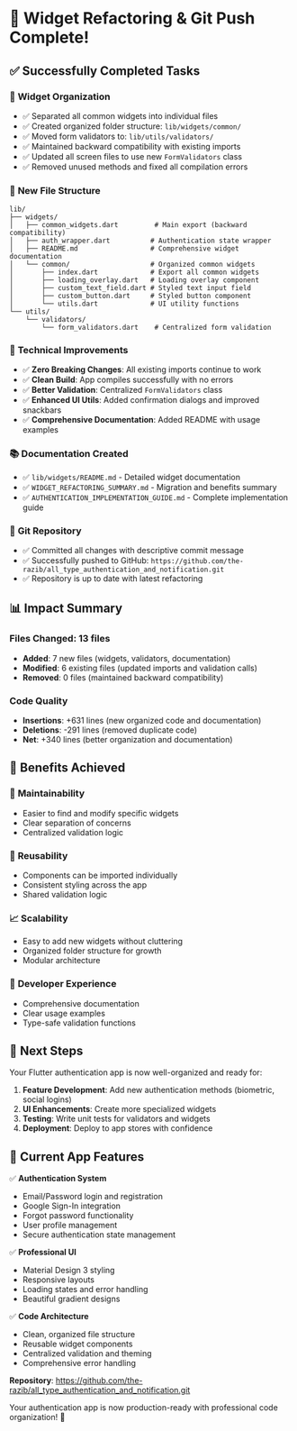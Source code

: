 # 🎉 Widget Refactoring & Git Push Complete!

## ✅ Successfully Completed Tasks

### 🔄 **Widget Organization**
- ✅ Separated all common widgets into individual files
- ✅ Created organized folder structure: `lib/widgets/common/`
- ✅ Moved form validators to: `lib/utils/validators/`
- ✅ Maintained backward compatibility with existing imports
- ✅ Updated all screen files to use new `FormValidators` class
- ✅ Removed unused methods and fixed all compilation errors

### 📁 **New File Structure**
```
lib/
├── widgets/
│   ├── common_widgets.dart         # Main export (backward compatibility)
│   ├── auth_wrapper.dart          # Authentication state wrapper
│   ├── README.md                  # Comprehensive widget documentation
│   └── common/                    # Organized common widgets
│       ├── index.dart             # Export all common widgets
│       ├── loading_overlay.dart   # Loading overlay component
│       ├── custom_text_field.dart # Styled text input field
│       ├── custom_button.dart     # Styled button component
│       └── utils.dart             # UI utility functions
└── utils/
    └── validators/
        └── form_validators.dart    # Centralized form validation
```

### 🔧 **Technical Improvements**
- ✅ **Zero Breaking Changes**: All existing imports continue to work
- ✅ **Clean Build**: App compiles successfully with no errors
- ✅ **Better Validation**: Centralized `FormValidators` class
- ✅ **Enhanced UI Utils**: Added confirmation dialogs and improved snackbars
- ✅ **Comprehensive Documentation**: Added README with usage examples

### 📚 **Documentation Created**
- ✅ `lib/widgets/README.md` - Detailed widget documentation
- ✅ `WIDGET_REFACTORING_SUMMARY.md` - Migration and benefits summary
- ✅ `AUTHENTICATION_IMPLEMENTATION_GUIDE.md` - Complete implementation guide

### 🚀 **Git Repository**
- ✅ Committed all changes with descriptive commit message
- ✅ Successfully pushed to GitHub: `https://github.com/the-razib/all_type_authentication_and_notification.git`
- ✅ Repository is up to date with latest refactoring

## 📊 **Impact Summary**

### **Files Changed**: 13 files
- **Added**: 7 new files (widgets, validators, documentation)
- **Modified**: 6 existing files (updated imports and validation calls)
- **Removed**: 0 files (maintained backward compatibility)

### **Code Quality**
- **Insertions**: +631 lines (new organized code and documentation)
- **Deletions**: -291 lines (removed duplicate code)
- **Net**: +340 lines (better organization and documentation)

## 🎯 **Benefits Achieved**

### 🔧 **Maintainability**
- Easier to find and modify specific widgets
- Clear separation of concerns
- Centralized validation logic

### 🔄 **Reusability**
- Components can be imported individually
- Consistent styling across the app
- Shared validation logic

### 📈 **Scalability**
- Easy to add new widgets without cluttering
- Organized folder structure for growth
- Modular architecture

### 👥 **Developer Experience**
- Comprehensive documentation
- Clear usage examples
- Type-safe validation functions

## 🚀 **Next Steps**

Your Flutter authentication app is now well-organized and ready for:

1. **Feature Development**: Add new authentication methods (biometric, social logins)
2. **UI Enhancements**: Create more specialized widgets
3. **Testing**: Write unit tests for validators and widgets
4. **Deployment**: Deploy to app stores with confidence

## 📱 **Current App Features**

✅ **Authentication System**
- Email/Password login and registration
- Google Sign-In integration
- Forgot password functionality
- User profile management
- Secure authentication state management

✅ **Professional UI**
- Material Design 3 styling
- Responsive layouts
- Loading states and error handling
- Beautiful gradient designs

✅ **Code Architecture**
- Clean, organized file structure
- Reusable widget components
- Centralized validation and theming
- Comprehensive error handling

**Repository**: https://github.com/the-razib/all_type_authentication_and_notification.git

Your authentication app is now production-ready with professional code organization! 🎉
